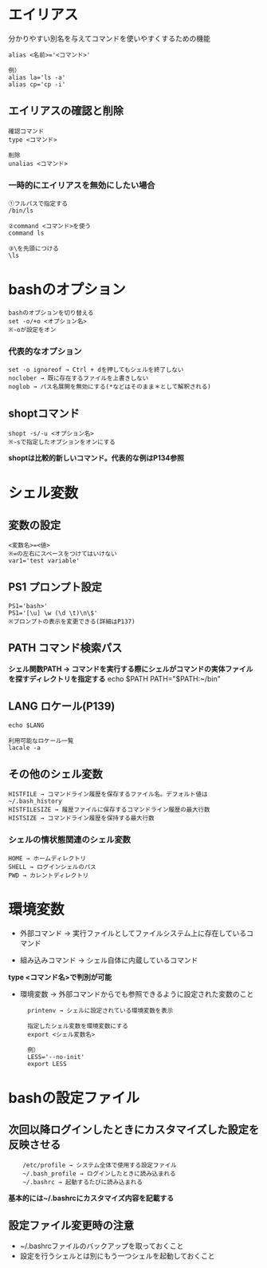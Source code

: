# エイリアス
分かりやすい別名を与えてコマンドを使いやすくするための機能

    alias <名前>='<コマンド>'
    
    例）
    alias la='ls -a'
    alias cp='cp -i'

## エイリアスの確認と削除

    確認コマンド
    type <コマンド>
    
    削除
    unalias <コマンド>

### 一時的にエイリアスを無効にしたい場合
    ①フルパスで指定する
    /bin/ls
    
    ②command <コマンド>を使う
    command ls
    
    ③\を先頭につける
    \ls

# bashのオプション

    bashのオプションを切り替える
    set -o/+o <オプション名>
    ※-oが設定をオン

### 代表的なオプション
    set -o ignoreof → Ctrl + dを押してもシェルを終了しない
    noclober → 既に存在するファイルを上書きしない
    noglob → パス名展開を無効にする(*などはそのまま＊として解釈される)

## shoptコマンド

    shopt -s/-u <オプション名>
    ※-sで指定したオプションをオンにする

**shoptは比較的新しいコマンド。代表的な例はP134参照**

# シェル変数

## 変数の設定
    <変数名>=<値>
    ※=の左右にスペースをつけてはいけない
    var1='test variable'

## PS1 プロンプト設定
    PS1='bash>'
    PS1='[\u] \w (\d \t)\n\$'
    ※プロンプトの表示を変更できる(詳細はP137)

## PATH コマンド検索パス
**シェル関数PATH → コマンドを実行する際にシェルがコマンドの実体ファイルを探すディレクトリを指定する**
    echo $PATH
    PATH="$PATH:~/bin"

## LANG ロケール(P139)
    echo $LANG
    
    利用可能なロケール一覧
    lacale -a

## その他のシェル変数
    HISTFILE → コマンドライン履歴を保存するファイル名。デフォルト値は~/.bash_history
    HISTFILESIZE → 履歴ファイルに保存するコマンドライン履歴の最大行数
    HISTSIZE → コマンドライン履歴を保持する最大行数

### シェルの情状態関連のシェル変数
    HOME → ホームディレクトリ
    SHELL → ログインシェルのパス
    PWD → カレントディレクトリ

# 環境変数
- 外部コマンド → 実行ファイルとしてファイルシステム上に存在しているコマンド
  
- 組み込みコマンド → シェル自体に内蔵しているコマンド

**type <コマンド名>で判別が可能**

- 環境変数 → 外部コマンドからでも参照できるように設定された変数のこと

        printenv → シェルに設定されている環境変数を表示
        
        指定したシェル変数を環境変数にする
        export <シェル変数名>
        
        例）
        LESS='--no-init'
        export LESS

# bashの設定ファイル
## 次回以降ログインしたときにカスタマイズした設定を反映させる

        /etc/profile → システム全体で使用する設定ファイル
        ~/.bash_profile → ログインしたときに読み込まれる
        ~/.bashrc → 起動するたびに読み込まれる

**基本的には~/.bashrcにカスタマイズ内容を記載する**

## 設定ファイル変更時の注意
- ~/.bashrcファイルのバックアップを取っておくこと
- 設定を行うシェルとは別にもう一つシェルを起動しておくこと
